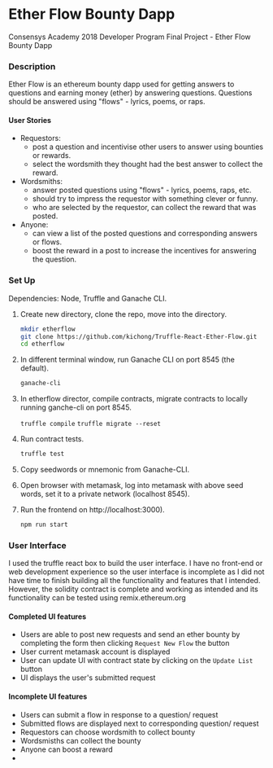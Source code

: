 # Ether Flow Bounty Dapp
Consensys Academy 2018 Developer Program Final Project - Ether Flow Bounty Dapp

### Description
Ether Flow is an ethereum bounty dapp used for getting answers to questions and earning money (ether) by answering questions.
Questions should be answered using "flows" - lyrics, poems, or raps. 

#### User Stories
* Requestors:
  * post a question and incentivise other users to answer using bounties or rewards.
  * select the wordsmith they thought had the best answer to collect the reward.
* Wordsmiths:
  * answer posted questions using "flows" - lyrics, poems, raps, etc.
  * should try to impress the requestor with something clever or funny.
  * who are selected by the requestor, can collect the reward that was posted.
* Anyone:
  * can view a list of the posted questions and corresponding answers or flows.
  * boost the reward in a post to increase the incentives for answering the question.
  
### Set Up
Dependencies: Node, Truffle and Ganache CLI.

1. Create new directory, clone the repo, move into the directory.

	```sh
   mkdir etherflow
   git clone https://github.com/kichong/Truffle-React-Ether-Flow.git
   cd etherflow
    ```

2. In different terminal window, run Ganache CLI on port 8545 (the default).

	```sh
	ganache-cli
    ```

3. In etherflow director, compile contracts, migrate contracts to locally running ganche-cli on port 8545.

	
	`truffle compile`
  `truffle migrate --reset`
 
    
4.  Run contract tests.

	```sh
	truffle test
    ```

5. Copy seedwords or mnemonic from Ganache-CLI.

6. Open browser with metamask, log into metamask with above seed words, set it to a private network (localhost 8545).

7. Run the frontend on http://localhost:3000).

	```sh
	npm run start
    ```
    
 ### User Interface
 I used the truffle react box to build the user interface. I have no front-end or web development experience so the user interface is incomplete as I did not have time to finish building all the functionality and features that I intended. However, the solidity contract is complete and working as intended and its functionality can be tested using remix.ethereum.org
 #### Completed UI features
 * Users are able to post new requests and send an ether bounty by completing the form then clicking `Request New Flow` the button
 * User current metamask account is displayed
 * User can update UI with contract state by clicking on the `Update List` button
 * UI displays the user's submitted request
 #### Incomplete UI features
 * Users can submit a flow in response to a question/ request
 * Submitted flows are displayed next to corresponding question/ request
 * Requestors can choose wordsmith to collect bounty
 * Wordsmisths can collect the bounty
 * Anyone can boost a reward
 * 
